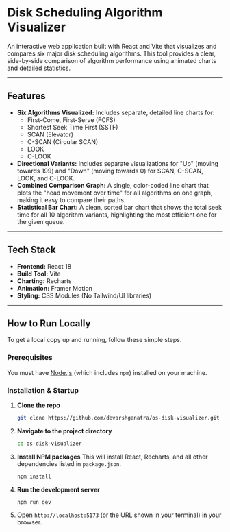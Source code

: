 # Disk Scheduling Algorithm Visualizer

An interactive web application built with React and Vite that visualizes and compares six major disk scheduling algorithms. This tool provides a clear, side-by-side comparison of algorithm performance using animated charts and detailed statistics.



---

## Features

* **Six Algorithms Visualized:** Includes separate, detailed line charts for:
    * First-Come, First-Serve (FCFS)
    * Shortest Seek Time First (SSTF)
    * SCAN (Elevator)
    * C-SCAN (Circular SCAN)
    * LOOK
    * C-LOOK
* **Directional Variants:** Includes separate visualizations for "Up" (moving towards 199) and "Down" (moving towards 0) for SCAN, C-SCAN, LOOK, and C-LOOK.
* **Combined Comparison Graph:** A single, color-coded line chart that plots the "head movement over time" for all algorithms on one graph, making it easy to compare their paths.
* **Statistical Bar Chart:** A clean, sorted bar chart that shows the total seek time for all 10 algorithm variants, highlighting the most efficient one for the given queue.

---

## Tech Stack

* **Frontend:** React 18
* **Build Tool:** Vite
* **Charting:** Recharts
* **Animation:** Framer Motion
* **Styling:** CSS Modules (No Tailwind/UI libraries)

---

## How to Run Locally

To get a local copy up and running, follow these simple steps.

### Prerequisites

You must have [Node.js](https://nodejs.org/en) (which includes `npm`) installed on your machine.

### Installation & Startup

1.  **Clone the repo**
    ```sh
    git clone https://github.com/devarshganatra/os-disk-visualizer.git
    ```
2.  **Navigate to the project directory**
    ```sh
    cd os-disk-visualizer
    ```
3.  **Install NPM packages**
    This will install React, Recharts, and all other dependencies listed in `package.json`.
    ```sh
    npm install
    ```
4.  **Run the development server**
    ```sh
    npm run dev
    ```
5.  Open `http://localhost:5173` (or the URL shown in your terminal) in your browser.
